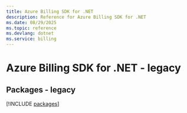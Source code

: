 ```yaml
---
title: Azure Billing SDK for .NET
description: Reference for Azure Billing SDK for .NET
ms.date: 08/29/2025
ms.topic: reference
ms.devlang: dotnet
ms.service: billing
---
```

# Azure Billing SDK for .NET - legacy
## Packages - legacy
[!INCLUDE [packages](billing-index.md)]